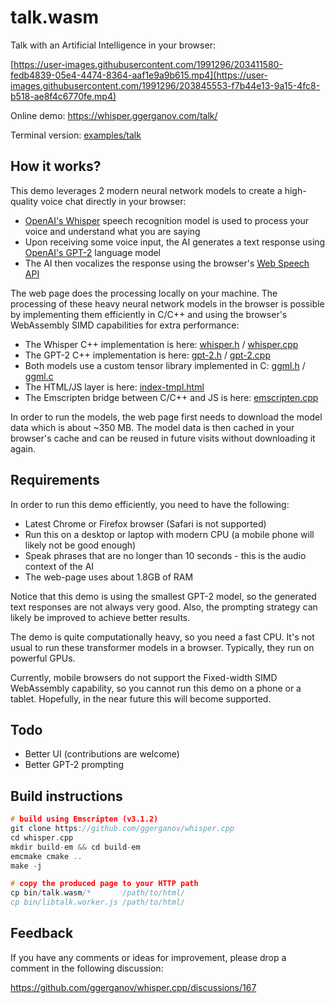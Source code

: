 # talk.wasm

Talk with an Artificial Intelligence in your browser:

[https://user-images.githubusercontent.com/1991296/203411580-fedb4839-05e4-4474-8364-aaf1e9a9b615.mp4](https://user-images.githubusercontent.com/1991296/203845553-f7b44e13-9a15-4fc8-b518-ae8f4c6770fe.mp4)

Online demo: https://whisper.ggerganov.com/talk/

Terminal version: [examples/talk](/examples/talk)

## How it works?

This demo leverages 2 modern neural network models to create a high-quality voice chat directly in your browser:

- [OpenAI's Whisper](https://github.com/openai/whisper) speech recognition model is used to process your voice and understand what you are saying
- Upon receiving some voice input, the AI generates a text response using [OpenAI's GPT-2](https://github.com/openai/gpt-2) language model
- The AI then vocalizes the response using the browser's [Web Speech API](https://developer.mozilla.org/en-US/docs/Web/API/Web_Speech_API)

The web page does the processing locally on your machine. The processing of these heavy neural network models in the
browser is possible by implementing them efficiently in C/C++ and using the browser's WebAssembly SIMD capabilities for
extra performance:

- The Whisper C++ implementation is here: [whisper.h](/whisper.h) / [whisper.cpp](/whisper.cpp)
- The GPT-2 C++ implementation is here: [gpt-2.h](gpt-2.h) / [gpt-2.cpp](gpt-2.cpp)
- Both models use a custom tensor library implemented in C: [ggml.h](/ggml.h) / [ggml.c](/ggml.c)
- The HTML/JS layer is here: [index-tmpl.html](index-tmpl.html)
- The Emscripten bridge between C/C++ and JS is here: [emscripten.cpp](emscripten.cpp)

In order to run the models, the web page first needs to download the model data which is about ~350 MB. The model data
is then cached in your browser's cache and can be reused in future visits without downloading it again.

## Requirements

In order to run this demo efficiently, you need to have the following:

- Latest Chrome or Firefox browser (Safari is not supported)
- Run this on a desktop or laptop with modern CPU (a mobile phone will likely not be good enough)
- Speak phrases that are no longer than 10 seconds - this is the audio context of the AI
- The web-page uses about 1.8GB of RAM

Notice that this demo is using the smallest GPT-2 model, so the generated text responses are not always very good.
Also, the prompting strategy can likely be improved to achieve better results.

The demo is quite computationally heavy, so you need a fast CPU. It's not usual to run these transformer models in a
browser. Typically, they run on powerful GPUs.

Currently, mobile browsers do not support the Fixed-width SIMD WebAssembly capability, so you cannot run this demo
on a phone or a tablet. Hopefully, in the near future this will become supported.

## Todo

- Better UI (contributions are welcome)
- Better GPT-2 prompting

## Build instructions

```cpp
# build using Emscripten (v3.1.2)
git clone https://github.com/ggerganov/whisper.cpp
cd whisper.cpp
mkdir build-em && cd build-em
emcmake cmake ..
make -j

# copy the produced page to your HTTP path
cp bin/talk.wasm/*       /path/to/html/
cp bin/libtalk.worker.js /path/to/html/
```

## Feedback

If you have any comments or ideas for improvement, please drop a comment in the following discussion:

https://github.com/ggerganov/whisper.cpp/discussions/167
